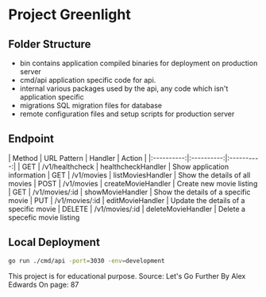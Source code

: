 # Project Greenlight

## Folder Structure

- bin
contains application compiled binaries for deployment on production server 
- cmd/api 
application specific code for api. 
- internal
various packages used by the api, any code which isn't application specific
- migrations 
SQL migration files for database
- remote
configuration files and setup scripts for production server

## Endpoint

| Method | URL Pattern | Handler | Action |
|:----------:|:----------:|:----------:|
| GET | /v1/healthcheck | healthcheckHandler | Show application information 
| GET | /v1/movies | listMoviesHandler | Show the details of all movies
| POST | /v1/movies | createMovieHandler | Create new movie listing
| GET | /v1/movies/:id | showMovieHandler | Show the details of a specific movie
| PUT | /v1/movies/:id | editMovieHandler | Update the details of a specific movie
| DELETE | /v1/movies/:id | deleteMovieHandler | Delete a specefic movie listing



## Local Deployment
```bash
go run ./cmd/api -port=3030 -env=development
```

This project is for educational purpose.
Source: Let's Go Further By Alex Edwards
On page: 87
